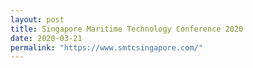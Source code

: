 ```yaml
---
layout: post
title: Singapore Maritime Technology Conference 2020 
date: 2020-03-21
permalink: "https://www.smtcsingapore.com/"
---
```

